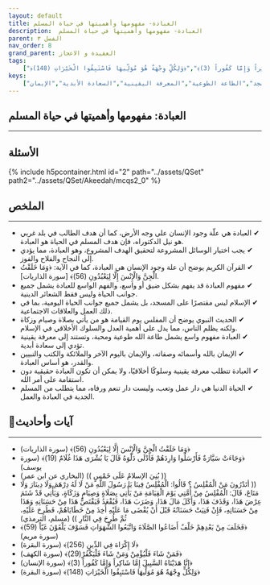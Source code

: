 ```yaml
---
layout: default
title: العبادة- مفهومها وأهميتها في حياة المسلم
description:  العبادة- مفهومها وأهميتها في حياة المسلم
parent: الفصل ٣
nav_order: 8
grand_parent: العقيدة و الاعجاز
tags: 
    ["﴿وَمَا خَلَقْتُ الْجِنَّ وَالْإِنْسَ إِلَّا لِيَعْبُدُونِ (56)﴾","﴿وَجَاءَتْ سَيَّارَةٌ فَأَرْسَلُوا وَارِدَهُمْ فَأَدْلَى دَلْوَهُ قَالَ يَا بُشْرَى هَذَا غُلَامٌ (19)﴾","(( بُنِيَ الإسلامُ عَلَى خَمْسٍ ))","(( أتَدْرُونَ مَنْ الْمُفْلِسُ ؟ قَالُوا: الْمُفْلِسُ فِينَا يَا رَسُولَ اللَّهِ مَنْ لَا لَهُ دِرْهَمَ وَلَا دِينَارَ وَلَا مَتَاعَ، قَالَ: الْمُفْلِسُ مِنْ أُمَّتِي يَوْمَ الْقِيَامَةِ مَنْ يَأْتِي بِصَلَاةٍ وَصِيَامٍ وَزَكَاةٍ، وَيَأْتِي قَدْ شَتَمَ عِرْضَ هَذَا، وَقَذَفَ هَذَا، وَأَكَلَ مَالَ هَذَا، وَضَرَبَ هَذَا، فَيُقْعَدُ فَيَقْتَصُّ هَذَا مِنْ حَسَنَاتِهِ وَهَذَا مِنْ حَسَنَاتِهِ، فَإِنْ فَنِيَتْ حَسَنَاتُهُ قَبْلَ أَنْ يُقْضَى مَا عَلَيْهِ أُخِذَ مِنْ خَطَايَاهُمْ، فَطُرِحَ عَلَيْهِ، ثُمَّ طُرِحَ فِي النَّارِ ))","﴿فَخَلَفَ مِنْ بَعْدِهِمْ خَلْفٌ أَضَاعُوا الصَّلَاةَ وَاتَّبَعُوا الشَّهَوَاتِ فَسَوْفَ يَلْقَوْنَ غَيّاً (59)﴾","﴿لَا إِكْرَاهَ فِي الدِّينِ (256)﴾","﴿فَمَنْ شَاءَ فَلْيُؤْمِنْ وَمَنْ شَاءَ فَلْيَكْفُرْ(29)﴾","﴿إِنَّا هَدَيْنَاهُ السَّبِيلَ إِمَّا شَاكِراً وَإِمَّا كَفُوراً (3)﴾","﴿وَلِكُلٍّ وِجْهَةٌ هُوَ مُوَلِّيهَا فَاسْتَبِقُوا الْخَيْرَاتِ (148)﴾"]
keys:
    ["العبادة","علة الوجود","الإسلام","الشعائر الدينية","السلوك الأخلاقي","المسجد","الطاعة الطوعية","المعرفة اليقينية","السعادة الأبدية","الإيمان"]
---
```

## ‏العبادة: مفهومها وأهميتها في حياة المسلم
***
## الأسئلة 
{% include h5pcontainer.html id="2" path="../assets/QSet" path2="../assets/QSet/Akeedah/mcqs2_0" %}
## الملخص
***
- ‏✔ العبادة هي علّة وجود الإنسان على وجه الأرض، كما أن هدف الطالب في بلد غربي هو نيل الدكتوراه، فإن هدف المسلم في الحياة هو العبادة. 
- ‏✔ يجب اختيار الوسائل المشروعة لتحقيق الهدف المشروع، وهو العبادة، مما يؤدي إلى النجاح والفلاح والفوز. 
- ‏✔ القرآن الكريم يوضح أن علة وجود الإنسان هي العبادة، كما في الآية: ﴿وَمَا خَلَقْتُ الْجِنَّ وَالْإِنْسَ إِلَّا لِيَعْبُدُونِ (56)﴾ [سورة الذاريات]. 
- ‏✔ مفهوم العبادة قد يفهم بشكل ضيق أو واسع، والفهم الواسع للعبادة يشمل جميع جوانب الحياة وليس فقط الشعائر الدينية. 
- ‏✔ الإسلام ليس مقتصرًا على المسجد، بل يشمل جميع جوانب الحياة اليومية، بما في ذلك العمل والعلاقات الاجتماعية. 
- ‏✔ الحديث النبوي يوضح أن المفلس يوم القيامة هو من يأتي بصلاة وصيام وزكاة ولكنه يظلم الناس، مما يدل على أهمية العدل والسلوك الأخلاقي في الإسلام. 
- ‏✔ العبادة مفهوم واسع يشمل طاعة الله طوعية ومحبة، وتستند إلى معرفة يقينية تؤدي إلى سعادة أبدية. 
- ‏✔ الإيمان بالله وأسمائه وصفاته، والإيمان باليوم الآخر والملائكة والكتب والنبيين والقدر، هو أساس العبادة. 
- ‏✔ العبادة تتطلب معرفة يقينية وسلوكًا أخلاقيًا، ولا يمكن أن تكون العبادة حقيقية دون استقامة على أمر الله. 
- ‏✔ الحياة الدنيا هي دار عمل وتعب، وليست دار تنعم ورفاه، مما يتطلب من المسلم الجدية في العبادة والعمل. 

## 📜آيات وأحاديث
***
- ‏﴿وَمَا خَلَقْتُ الْجِنَّ وَالْإِنْسَ إِلَّا لِيَعْبُدُونِ (56)﴾ (سورة الذاريات)
- ‏﴿وَجَاءَتْ سَيَّارَةٌ فَأَرْسَلُوا وَارِدَهُمْ فَأَدْلَى دَلْوَهُ قَالَ يَا بُشْرَى هَذَا غُلَامٌ (19)﴾ (سورة يوسف)
- ‏(( بُنِيَ الإسلامُ عَلَى خَمْسٍ )) (البخاري عن ابن عمر)
- ‏(( أتَدْرُونَ مَنْ الْمُفْلِسُ ؟ قَالُوا: الْمُفْلِسُ فِينَا يَا رَسُولَ اللَّهِ مَنْ لَا لَهُ دِرْهَمَ وَلَا دِينَارَ وَلَا مَتَاعَ، قَالَ: الْمُفْلِسُ مِنْ أُمَّتِي يَوْمَ الْقِيَامَةِ مَنْ يَأْتِي بِصَلَاةٍ وَصِيَامٍ وَزَكَاةٍ، وَيَأْتِي قَدْ شَتَمَ عِرْضَ هَذَا، وَقَذَفَ هَذَا، وَأَكَلَ مَالَ هَذَا، وَضَرَبَ هَذَا، فَيُقْعَدُ فَيَقْتَصُّ هَذَا مِنْ حَسَنَاتِهِ وَهَذَا مِنْ حَسَنَاتِهِ، فَإِنْ فَنِيَتْ حَسَنَاتُهُ قَبْلَ أَنْ يُقْضَى مَا عَلَيْهِ أُخِذَ مِنْ خَطَايَاهُمْ، فَطُرِحَ عَلَيْهِ، ثُمَّ طُرِحَ فِي النَّارِ )) (مسلم، الترمذي)
- ‏﴿فَخَلَفَ مِنْ بَعْدِهِمْ خَلْفٌ أَضَاعُوا الصَّلَاةَ وَاتَّبَعُوا الشَّهَوَاتِ فَسَوْفَ يَلْقَوْنَ غَيّاً (59)﴾ (سورة مريم)
- ‏﴿لَا إِكْرَاهَ فِي الدِّينِ (256)﴾ (سورة البقرة)
- ‏﴿فَمَنْ شَاءَ فَلْيُؤْمِنْ وَمَنْ شَاءَ فَلْيَكْفُرْ(29)﴾ (سورة الكهف)
- ‏﴿إِنَّا هَدَيْنَاهُ السَّبِيلَ إِمَّا شَاكِراً وَإِمَّا كَفُوراً (3)﴾ (سورة الإنسان)
- ‏﴿وَلِكُلٍّ وِجْهَةٌ هُوَ مُوَلِّيهَا فَاسْتَبِقُوا الْخَيْرَاتِ (148)﴾ (سورة البقرة)

